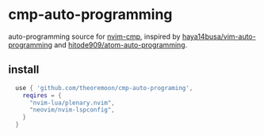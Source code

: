 # cmp-auto-programming

auto-programming source for [nvim-cmp](https://github.com/hrsh7th/nvim-cmp), inspired by [haya14busa/vim-auto-programming](https://github.com/haya14busa/vim-auto-programming) and [hitode909/atom-auto-programming](https://github.com/hitode909/atom-auto-programming).

## install

```lua
  use { 'github.com/theoremoon/cmp-auto-programing',
    reqires = {
      "nvim-lua/plenary.nvim",
      "neovim/nvim-lspconfig",
    }
  }
```

